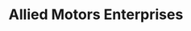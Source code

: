 ---
title: "Allied Motors Enterprises"
url: /zamboanga/allied-motors-enterprises/
shop: motorcycle
---